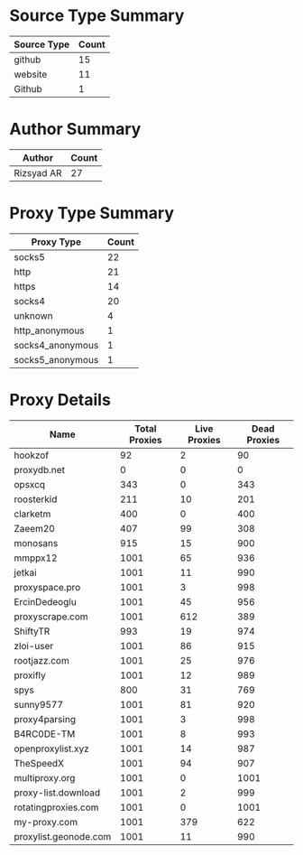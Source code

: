 # Source Type Summary

| Source Type | Count |
|-------------|-------|
| github | 15 |
| website | 11 |
| Github | 1 |


# Author Summary

| Author | Count |
|--------|-------|
| Rizsyad AR | 27 |


# Proxy Type Summary

| Proxy Type | Count |
|------------|-------|
| socks5 | 22 |
| http | 21 |
| https | 14 |
| socks4 | 20 |
| unknown | 4 |
| http_anonymous | 1 |
| socks4_anonymous | 1 |
| socks5_anonymous | 1 |


# Proxy Details

| Name | Total Proxies | Live Proxies | Dead Proxies |
|------|---------------|--------------|---------------|
| hookzof | 92 | 2 | 90 |
| proxydb.net | 0 | 0 | 0 |
| opsxcq | 343 | 0 | 343 |
| roosterkid | 211 | 10 | 201 |
| clarketm | 400 | 0 | 400 |
| Zaeem20 | 407 | 99 | 308 |
| monosans | 915 | 15 | 900 |
| mmppx12 | 1001 | 65 | 936 |
| jetkai | 1001 | 11 | 990 |
| proxyspace.pro | 1001 | 3 | 998 |
| ErcinDedeoglu | 1001 | 45 | 956 |
| proxyscrape.com | 1001 | 612 | 389 |
| ShiftyTR | 993 | 19 | 974 |
| zloi-user | 1001 | 86 | 915 |
| rootjazz.com | 1001 | 25 | 976 |
| proxifly | 1001 | 12 | 989 |
| spys | 800 | 31 | 769 |
| sunny9577 | 1001 | 81 | 920 |
| proxy4parsing | 1001 | 3 | 998 |
| B4RC0DE-TM | 1001 | 8 | 993 |
| openproxylist.xyz | 1001 | 14 | 987 |
| TheSpeedX | 1001 | 94 | 907 |
| multiproxy.org | 1001 | 0 | 1001 |
| proxy-list.download | 1001 | 2 | 999 |
| rotatingproxies.com | 1001 | 0 | 1001 |
| my-proxy.com | 1001 | 379 | 622 |
| proxylist.geonode.com | 1001 | 11 | 990 |
